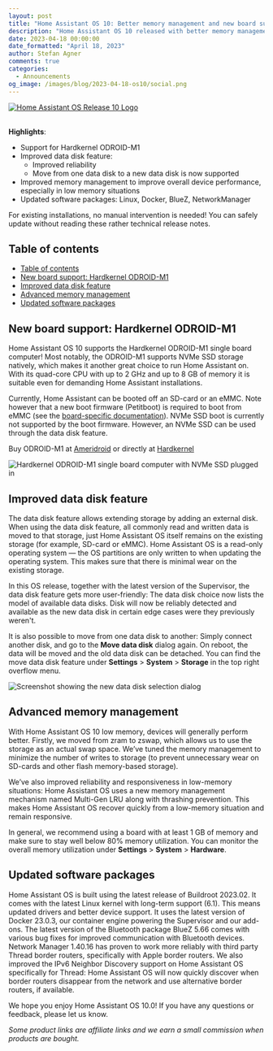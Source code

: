 ```yaml
---
layout: post
title: "Home Assistant OS 10: Better memory management and new board support"
description: "Home Assistant OS 10 released with better memory management and Hardkernel ODROID-M1 board support!"
date: 2023-04-18 00:00:00
date_formatted: "April 18, 2023"
author: Stefan Agner
comments: true
categories:
  - Announcements
og_image: /images/blog/2023-04-18-os10/social.png
---
```


<a href='https://github.com/home-assistant/operating-system/releases/tag/10.0'>
<img title='Home Assistant OS Release 10' alt='Home Assistant OS Release 10 Logo'
     src='/images/blog/2023-04-18-os10/social.png' style='border: 0;box-shadow: none;'>
</a>
<br><br>

**Highlights**:

- Support for Hardkernel ODROID-M1
- Improved data disk feature:
  - Improved reliability
  - Move from one data disk to a new data disk is now supported
- Improved memory management to improve overall device performance, especially in low memory situations
- Updated software packages: Linux, Docker, BlueZ, NetworkManager

For existing installations, no manual intervention is needed! You can safely
update without reading these rather technical release notes.

## Table of contents

- [Table of contents](#table-of-contents)
- [New board support: Hardkernel ODROID-M1](#new-board-support-hardkernel-odroid-m1)
- [Improved data disk feature](#improved-data-disk-feature)
- [Advanced memory management](#advanced-memory-management)
- [Updated software packages](#updated-software-packages)

## New board support: Hardkernel ODROID-M1

Home Assistant OS 10 supports the Hardkernel ODROID-M1 single board computer!
Most notably, the ODROID-M1 supports NVMe SSD storage natively, which makes it
another great choice to run Home Assistant on. With its quad-core CPU with up
to 2&nbsp;GHz and up to 8&nbsp;GB of memory it is suitable even for demanding Home
Assistant installations.

Currently, Home Assistant can be booted off an SD-card or an eMMC. Note however
that a new boot firmware (Petitboot) is required to boot from eMMC (see
the [board-specific documentation](https://github.com/home-assistant/operating-system/blob/dev/Documentation/boards/hardkernel/odroid-m1.md)). NVMe SSD boot is currently not supported
by the boot firmware. However, an NVMe SSD can be used through the data disk
feature.

Buy ODROID-M1 at [Ameridroid](https://ameridroid.com/products/odroid-m1?ref=eeb6nfw07e) or directly at [Hardkernel](https://www.hardkernel.com/shop/odroid-m1-with-4gbyte-ram/)

<img src='/images/blog/2023-04-18-os10/hardkernel-odroid-m1.jpg' alt='Hardkernel ODROID-M1 single board computer with NVMe SSD plugged in'>

## Improved data disk feature

The data disk feature allows extending storage by adding an external disk.
When using the data disk feature, all commonly read and written data is moved
to that storage, just Home Assistant OS itself remains on the existing storage
(for example, SD-card or eMMC). Home Assistant OS is a read-only operating system &mdash; the
OS partitions are only written to when updating the operating system. This makes
sure that there is minimal wear on the existing storage.

In this OS release, together with the latest version of the Supervisor, the
data disk feature gets more user-friendly: The data disk choice now lists the model of available data disks. Disk will now be reliably detected and available as the new data disk in certain edge cases were they previously weren't.

It is also possible to move from one data disk to another:
Simply connect another disk, and go to the **Move data disk** dialog again. On
reboot, the data will be moved and the old data disk can be detached. You can find the move data disk feature under **Settings** > **System** > **Storage** in
the top right overflow menu.

<img src='/images/blog/2023-04-18-os10/datadisk-new.png' alt='Screenshot showing the new data disk selection dialog'>

## Advanced memory management

With Home Assistant OS 10 low memory, devices will generally perform better.
Firstly, we moved from zram to zswap, which allows us to use the storage as an
actual swap space. We’ve tuned the memory management to minimize the number of
writes to storage (to prevent unnecessary wear on SD-cards and other flash
memory-based storage).

We’ve also improved reliability and responsiveness in low-memory situations:
Home Assistant OS uses a new memory management mechanism named Multi-Gen LRU
along with thrashing prevention. This makes Home Assistant OS recover quickly
from a low-memory situation and remain responsive.

In general, we recommend using a board with at least 1&nbsp;GB of memory and make
sure to stay well below 80% memory utilization. You can monitor the overall
memory utilization under **Settings** > **System** > **Hardware**.

## Updated software packages

Home Assistant OS is built using the latest release of Buildroot 2023.02. It
comes with the latest Linux kernel with long-term support (6.1). This means
updated drivers and better device support. It uses the latest version of
Docker 23.0.3, our container engine powering the Supervisor and our add-ons.
The latest version of the Bluetooth package BlueZ 5.66 comes with various bug
fixes for improved communication with Bluetooth devices. Network Manager
1.40.16 has proven to work more reliably with third party Thread border routers,
specifically with Apple border routers. We also improved the IPv6 Neighbor
Discovery support on Home Assistant OS specifically for Thread: Home Assistant
OS will now quickly discover when border routers disappear from the network and
use alternative border routers, if available.

We hope you enjoy Home Assistant OS 10.0! If you have any questions or feedback,
please let us know.

_Some product links are affiliate links and we earn a small commission when products are bought._
